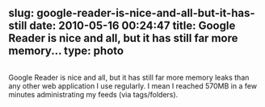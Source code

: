 slug: google-reader-is-nice-and-all-but-it-has-still
date: 2010-05-16 00:24:47
title: Google Reader is nice and all, but it has still far more memory...
type: photo
---

<img src="{{@asset.url swerner/tumblr/2010-05-16-google-reader-is-nice-and-all-but-it-has-still-788c46e306.png}}" alt=""/>

Google Reader is nice and all, but it has still far more memory leaks than any other web application I use regularly. I mean I reached 570MB in a few minutes administrating my feeds (via tags/folders).
